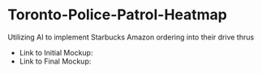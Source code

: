 # Toronto-Police-Patrol-Heatmap
Utilizing AI to implement Starbucks Amazon ordering into their drive thrus
- Link to Initial Mockup:
- Link to Final Mockup:

